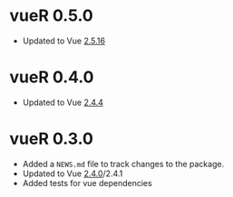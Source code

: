 # vueR 0.5.0

* Updated to Vue [2.5.16](https://github.com/vuejs/vue/releases/tag/v2.5.16)

# vueR 0.4.0

* Updated to Vue [2.4.4](https://github.com/vuejs/vue/releases/tag/v2.4.4)

# vueR 0.3.0

* Added a `NEWS.md` file to track changes to the package.
* Updated to Vue [2.4.0](https://github.com/vuejs/vue/releases/tag/v2.4.0)/2.4.1
* Added tests for vue dependencies

